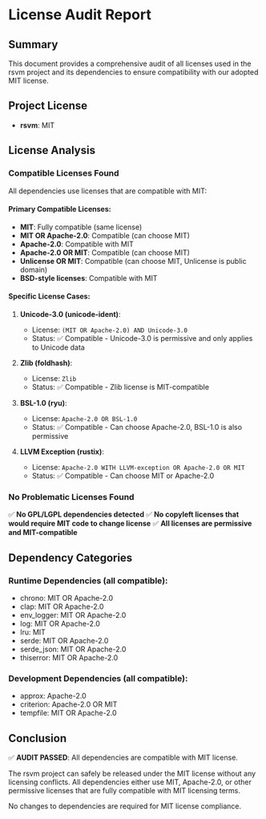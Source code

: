 # License Audit Report

## Summary
This document provides a comprehensive audit of all licenses used in the rsvm project and its dependencies to ensure compatibility with our adopted MIT license.

## Project License
- **rsvm**: MIT

## License Analysis

### Compatible Licenses Found
All dependencies use licenses that are compatible with MIT:

#### Primary Compatible Licenses:
- **MIT**: Fully compatible (same license)
- **MIT OR Apache-2.0**: Compatible (can choose MIT)
- **Apache-2.0**: Compatible with MIT
- **Apache-2.0 OR MIT**: Compatible (can choose MIT)
- **Unlicense OR MIT**: Compatible (can choose MIT, Unlicense is public domain)
- **BSD-style licenses**: Compatible with MIT

#### Specific License Cases:
1. **Unicode-3.0 (unicode-ident)**: 
   - License: `(MIT OR Apache-2.0) AND Unicode-3.0`
   - Status: ✅ Compatible - Unicode-3.0 is permissive and only applies to Unicode data
   
2. **Zlib (foldhash)**:
   - License: `Zlib`
   - Status: ✅ Compatible - Zlib license is MIT-compatible
   
3. **BSL-1.0 (ryu)**:
   - License: `Apache-2.0 OR BSL-1.0` 
   - Status: ✅ Compatible - Can choose Apache-2.0, BSL-1.0 is also permissive
   
4. **LLVM Exception (rustix)**:
   - License: `Apache-2.0 WITH LLVM-exception OR Apache-2.0 OR MIT`
   - Status: ✅ Compatible - Can choose MIT or Apache-2.0

### No Problematic Licenses Found
✅ **No GPL/LGPL dependencies detected**
✅ **No copyleft licenses that would require MIT code to change license**
✅ **All licenses are permissive and MIT-compatible**

## Dependency Categories

### Runtime Dependencies (all compatible):
- chrono: MIT OR Apache-2.0
- clap: MIT OR Apache-2.0  
- env_logger: MIT OR Apache-2.0
- log: MIT OR Apache-2.0
- lru: MIT
- serde: MIT OR Apache-2.0
- serde_json: MIT OR Apache-2.0
- thiserror: MIT OR Apache-2.0

### Development Dependencies (all compatible):
- approx: Apache-2.0
- criterion: Apache-2.0 OR MIT
- tempfile: MIT OR Apache-2.0

## Conclusion

✅ **AUDIT PASSED**: All dependencies are compatible with MIT license.

The rsvm project can safely be released under the MIT license without any licensing conflicts. All dependencies either use MIT, Apache-2.0, or other permissive licenses that are fully compatible with MIT licensing terms.

No changes to dependencies are required for MIT license compliance.